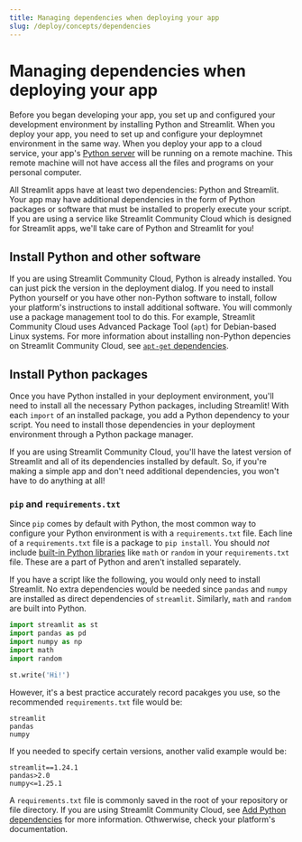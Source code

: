 ```yaml
---
title: Managing dependencies when deploying your app
slug: /deploy/concepts/dependencies
---
```


# Managing dependencies when deploying your app

Before you began developing your app, you set up and configured your development environment by installing Python and Streamlit. When you deploy your app, you need to set up and configure your deploymnet environment in the same way. When you deploy your app to a cloud service, your app's [Python server](/develop/concepts/architecture/architecture#python-backend-server) will be running on a remote machine. This remote machine will not have access all the files and programs on your personal computer.

All Streamlit apps have at least two dependencies: Python and Streamlit. Your app may have additional dependencies in the form of Python packages or software that must be installed to properly execute your script. If you are using a service like Streamlit Community Cloud which is designed for Streamlit apps, we'll take care of Python and Streamlit for you!

## Install Python and other software

If you are using Streamlit Community Cloud, Python is already installed. You can just pick the version in the deployment dialog. If you need to install Python yourself or you have other non-Python software to install, follow your platform's instructions to install additional software. You will commonly use a package management tool to do this.
For example, Streamlit Community Cloud uses Advanced Package Tool (`apt`) for Debian-based Linux systems. For more information about installing non-Python depencies on Streamlit Community Cloud, see [`apt-get` dependencies](/deploy/streamlit-community-cloud/deploy-your-app/app-dependencies#apt-get-dependencies).

## Install Python packages

Once you have Python installed in your deployment environment, you'll need to install all the necessary Python packages, including Streamlit! With each `import` of an installed package, you add a Python dependency to your script. You need to install those dependencies in your deployment environment through a Python package manager.

If you are using Streamlit Community Cloud, you'll have the latest version of Streamlit and all of its dependencies installed by default. So, if you're making a simple app and don't need additional dependencies, you won't have to do anything at all!

### `pip` and `requirements.txt`

Since `pip` comes by default with Python, the most common way to configure your Python environment is with a `requirements.txt` file. Each line of a `requirements.txt` file is a package to `pip install`. You should _not_ include <a href="https://docs.python.org/3/py-modindex.html" target="_blank">built-in Python libraries</a> like `math` or `random` in your `requirements.txt` file. These are a part of Python and aren't installed separately.

If you have a script like the following, you would only need to install Streamlit. No extra dependencies would be needed since `pandas` and `numpy` are installed as direct dependencies of `streamlit`. Similarly, `math` and `random` are built into Python.

```python
import streamlit as st
import pandas as pd
import numpy as np
import math
import random

st.write('Hi!')
```

However, it's a best practice accurately record pacakges you use, so the recommended `requirements.txt` file would be:

```none
streamlit
pandas
numpy
```

If you needed to specify certain versions, another valid example would be:

```none
streamlit==1.24.1
pandas>2.0
numpy<=1.25.1
```

A `requirements.txt` file is commonly saved in the root of your repository or file directory. If you are using Streamlit Community Cloud, see [Add Python dependencies](/deploy/streamlit-community-cloud/deploy-your-app/app-dependencies#add-python-dependencies) for more information. Othwerwise, check your platform's documentation.
